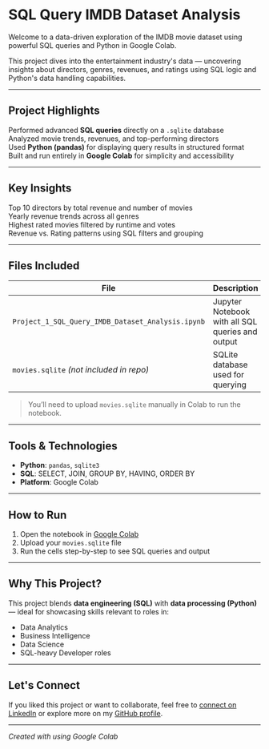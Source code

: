 # SQL Query IMDB Dataset Analysis

Welcome to a data-driven exploration of the IMDB movie dataset using powerful SQL queries and Python in Google Colab.

This project dives into the entertainment industry's data — uncovering insights about directors, genres, revenues, and ratings using SQL logic and Python's data handling capabilities.

---

## Project Highlights

Performed advanced **SQL queries** directly on a `.sqlite` database  
Analyzed movie trends, revenues, and top-performing directors  
Used **Python (pandas)** for displaying query results in structured format  
Built and run entirely in **Google Colab** for simplicity and accessibility

---

## Key Insights

Top 10 directors by total revenue and number of movies  
Yearly revenue trends across all genres  
Highest rated movies filtered by runtime and votes  
Revenue vs. Rating patterns using SQL filters and grouping

---

## Files Included

| File | Description |
|------|-------------|
| `Project_1_SQL_Query_IMDB_Dataset_Analysis.ipynb` | Jupyter Notebook with all SQL queries and output |
| `movies.sqlite` *(not included in repo)* | SQLite database used for querying |

>  You’ll need to upload `movies.sqlite` manually in Colab to run the notebook.

---

## Tools & Technologies

- **Python**: `pandas`, `sqlite3`
- **SQL**: SELECT, JOIN, GROUP BY, HAVING, ORDER BY
- **Platform**: Google Colab

---

## How to Run

1. Open the notebook in [Google Colab](https://colab.research.google.com/)
2. Upload your `movies.sqlite` file
3. Run the cells step-by-step to see SQL queries and output

---

## Why This Project?

This project blends **data engineering (SQL)** with **data processing (Python)** — ideal for showcasing skills relevant to roles in:

- Data Analytics  
- Business Intelligence  
- Data Science  
- SQL-heavy Developer roles

---

## Let's Connect

If you liked this project or want to collaborate, feel free to [connect on LinkedIn](https://www.linkedin.com/) or explore more on my [GitHub profile](https://github.com/tejaswinimandarapu).

---

*Created with using Google Colab*

